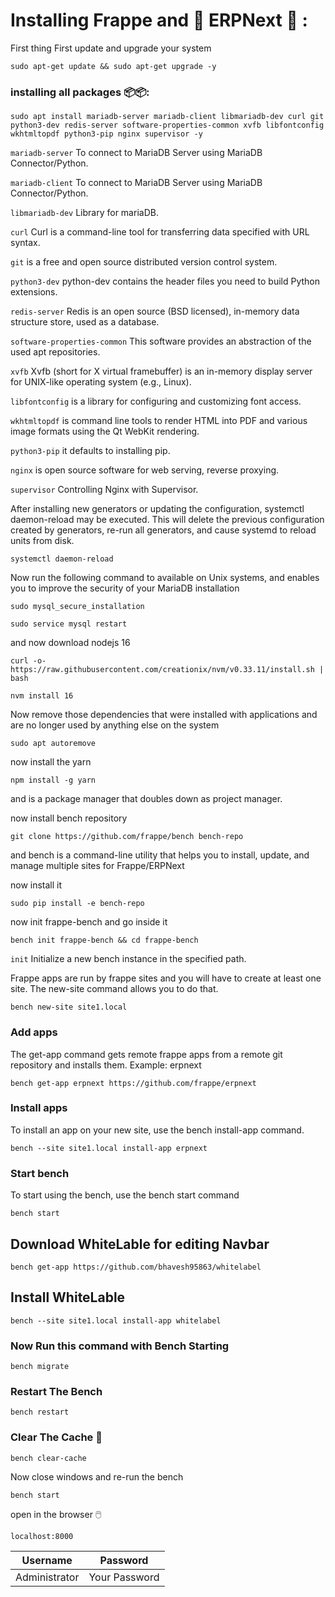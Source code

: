 # Installing Frappe and 🌟 ERPNext 🌟 :

First thing First update and upgrade your system

```
sudo apt-get update && sudo apt-get upgrade -y
```

### installing all packages 📦📦:

```
sudo apt install mariadb-server mariadb-client libmariadb-dev curl git python3-dev redis-server software-properties-common xvfb libfontconfig wkhtmltopdf python3-pip nginx supervisor -y
```

`mariadb-server` To connect to MariaDB Server using MariaDB Connector/Python.

`mariadb-client` To connect to MariaDB Server using MariaDB Connector/Python.

`libmariadb-dev` Library for mariaDB.

`curl` Curl is a command-line tool for transferring data specified with URL syntax.

`git` is a free and open source distributed version control system.

`python3-dev` python-dev contains the header files you need to build Python extensions.

`redis-server` Redis is an open source (BSD licensed), in-memory data structure store, used as a database.

`software-properties-common` This software provides an abstraction of the used apt repositories.

`xvfb` Xvfb (short for X virtual framebuffer) is an in-memory display server for UNIX-like operating system (e.g., Linux).

`libfontconfig` is a library for configuring and customizing font access.

`wkhtmltopdf` is command line tools to render HTML into PDF and various image formats using the Qt WebKit rendering.

 `python3-pip` it defaults to installing pip.
 
 `nginx` is open source software for web serving, reverse proxying.
 
 `supervisor` Controlling Nginx with Supervisor.
 
 After installing new generators or updating the configuration, systemctl daemon-reload may be executed. This will delete the previous configuration created by generators, re-run all generators, and cause systemd to reload units from disk.
 
 ```
 systemctl daemon-reload
 ```
Now run the following command to available on Unix systems, and enables you to improve the security of your MariaDB installation

```
sudo mysql_secure_installation
```
```
sudo service mysql restart
```
and now download nodejs 16
```
curl -o- https://raw.githubusercontent.com/creationix/nvm/v0.33.11/install.sh | bash
```
```
nvm install 16
```
Now remove those dependencies that were installed with applications and are no longer used by anything else on the system
```
sudo apt autoremove
```
now install the yarn 
```
npm install -g yarn
```
and is a package manager that doubles down as project manager.

now install bench repository
```
git clone https://github.com/frappe/bench bench-repo
```
and bench is a command-line utility that helps you to install, update, and manage multiple sites for Frappe/ERPNext

now install it
```
sudo pip install -e bench-repo
```
now init frappe-bench and go inside it 
```
bench init frappe-bench && cd frappe-bench
```

`init` Initialize a new bench instance in the specified path. 

Frappe apps are run by frappe sites and you will have to create at least one site. The new-site command allows you to do that.

```
bench new-site site1.local
```

### Add apps 

The get-app command gets remote frappe apps from a remote git repository and installs them. Example: erpnext

```
bench get-app erpnext https://github.com/frappe/erpnext
```

### Install apps

To install an app on your new site, use the bench install-app command.

```
bench --site site1.local install-app erpnext
```
### Start bench
To start using the bench, use the bench start command
````
bench start
````
## Download WhiteLable for editing Navbar 
```
bench get-app https://github.com/bhavesh95863/whitelabel
```
## Install WhiteLable
```
bench --site site1.local install-app whitelabel
```
### Now Run this command with Bench Starting
```
bench migrate
```
### Restart The Bench
```
bench restart
```
### Clear The Cache 🧹
```
bench clear-cache
```
Now close windows and re-run the bench 
```
bench start
```
open in the browser 🖱️
```
localhost:8000
````
| Username | Password |
| -------- | -------- |
| Administrator | Your Password |


